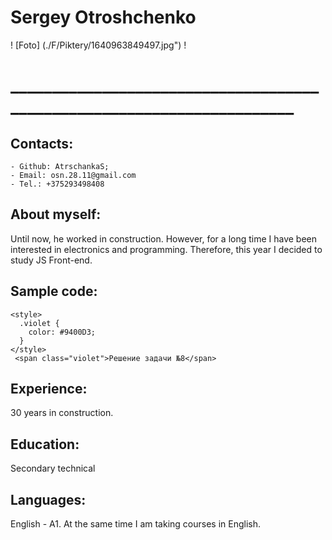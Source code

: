 # Sergey Otroshchenko

! [Foto] (./F/Piktery/1640963849497.jpg") !
# _______________________________________________________________________

## Contacts:
    - Github: AtrschankaS;
    - Email: osn.28.11@gmail.com
    - Tel.: +375293498408

## About myself:

Until now, he worked in construction. However, for a long time I have been interested in electronics and programming. Therefore, this year I decided to study JS Front-end.

## Sample code:
``` 
<style>
  .violet {
    color: #9400D3;
  }
</style>
 <span class="violet">Решение задачи №8</span>
```
## Experience:
30 years in construction.

## Education:
Secondary technical

## Languages:
English - A1.
At the same time I am taking courses in English.
